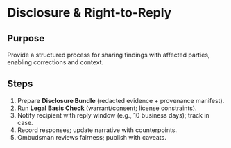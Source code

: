 # Disclosure & Right-to-Reply

## Purpose

Provide a structured process for sharing findings with affected parties, enabling corrections and context.

## Steps

1. Prepare **Disclosure Bundle** (redacted evidence + provenance manifest).
2. Run **Legal Basis Check** (warrant/consent; license constraints).
3. Notify recipient with reply window (e.g., 10 business days); track in case.
4. Record responses; update narrative with counterpoints.
5. Ombudsman reviews fairness; publish with caveats.
